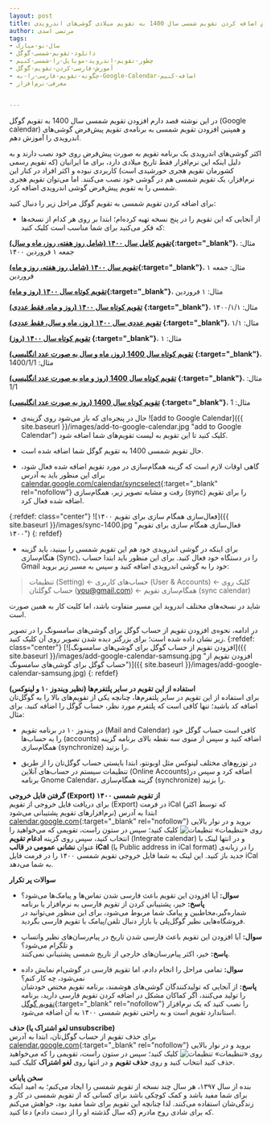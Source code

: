 ```yaml
---
layout: post
title: آموزش اضافه کردن تقویم شمسی سال 1400 به تقویم میلادی گوشی‌های اندرویدی
author: مرتضی اسدی
tags:
- سال-نو-مبارک
- دانلود-تقویم-شمسی-گوگل
- چطور-تقویم-اندروید-موبایل-را-شمسی-کنیم
- آموزش-فارسی-کردن-تقویم-گوگل
- چگونه-تقویم-فارسی-را-به-Google-Calendar-اضافه-کنیم
- معرفی-نرم‌افزار


---
```

در این نوشته قصد دارم افزودن تقویم شمسی سال 1400 به تقویم گوگل (Google calendar) و همپنین افزودن تقویم شمسی به برنامه‌ی تقویم پیش‌فرض گوشی‌های اندرویدی را آموزش دهم.


اکثر گوشی‌های اندرویدی یک برنامه تقویم به صورت پیش‌فرض روی خود نصب دارند  و به دلیل اینکه این نرم‌افزار فقط تاریخ میلادی دارد، برای ما ایرانیان (که تقویم رسمی کشورمان تقویم هجری خورشیدی است) کاربردی نبوده و اکثر افراد در کنار این نرم‌افزار،  یک تقویم شمسی هم در گوشی خود نصب می‌کنند. اما می‌توان تقویم هجری شمسی را به تقویم پیش‌فرض گوشی اندرویدی اضافه کرد.

برای اضافه کردن تقویم شمسی به تقویم گوگل مراحل زیر را دنبال کنید:
- از آنجایی که این تقویم را در پنج نسخه تهیه کرده‌ام؛ ابتدا بر روی هر کدام از نسخه‌ها که فکر می‌کنید برای شما مناسب است کلیک کنید:

**[تقویم کامل سال ۱۴۰۰ (شامل روز هفته، روز، ماه و سال)](https://calendar.google.com/calendar/embed?src=md50skv44fbqu866o09mq8pg8o%40group.calendar.google.com&ctz=Asia%2FTehran){:target="_blank"}**، مثال: جمعه ۱ فروردین ۱۴۰۰

**[تقویم سال ۱۴۰۰ (شامل روز هفته، روز و ماه)](https://calendar.google.com/calendar/embed?src=lcsm8abm492ko4dg338a4oc7l8%40group.calendar.google.com&ctz=Asia%2FTehran){:target="_blank"}**، مثال: جمعه ۱ فروردین

**[تقویم کوتاه سال ۱۴۰۰ (روز و ماه)](https://calendar.google.com/calendar/embed?src=rjj0quq417mintene553gm7338%40group.calendar.google.com&ctz=Asia%2FTehran){:target="_blank"}**، مثال: ۱ فروردین

**[تقویم کوتاه سال ۱۴۰۰ (روز و ماه، فقط عددی)](https://calendar.google.com/calendar/embed?src=g3altsvfsnftob4uulqg75umpg%40group.calendar.google.com&ctz=Asia%2FTehran) {:target="_blank"}**، مثال: ۱۴۰۰/۱/۱

**[تقویم عددی سال ۱۴۰۰ (روز، ماه و سال، فقط عددی)](https://calendar.google.com/calendar/embed?src=0atlvt1mqha6jsuvd8mnssq3bo%40group.calendar.google.com&ctz=Asia%2FTehran) {:target="_blank"}**، مثال: ۱/۱

**[تقویم کوتاه سال ۱۴۰۰ (روز)](https://calendar.google.com/calendar/embed?src=lc2p0hm1qk4v7mc0ku7sb44flk%40group.calendar.google.com&ctz=Asia%2FTehran) {:target="_blank"}**، مثال: ۱

**[تقویم کوتاه سال 1400 (روز، ماه و سال به صورت عدد انگلیسی)](https://calendar.google.com/calendar/embed?src=cphipb7ikes76rqqg6imef11bo%40group.calendar.google.com&ctz=Asia%2FTehran) {:target="_blank"}**، مثال: 1400/1/1

**[تقویم کوتاه سال 1400 (روز و ماه به صورت عدد انگلیسی)](https://calendar.google.com/calendar/embed?src=jqge4so15i6jiqthgdvnqfdkuk%40group.calendar.google.com&ctz=Asia%2FTehran) {:target="_blank"}**، مثال: 1/1

**[تقویم کوتاه سال 1400 (روز به صورت عدد انگلیسی)](https://calendar.google.com/calendar/embed?src=5emcgreq6evt9q2p6urom0kb6c%40group.calendar.google.com&ctz=Asia%2FTehran) {:target="_blank"}**، مثال: 1

- حال در پنجره‌ای که باز می‌شود روی گزینه‌ی ![add to Google Calendar]({{ site.baseurl }}/images/add-to-google-calendar.jpg "add to Google Calendar") کلیک کنید تا این تقویم به لیست تقویم‌های شما اضافه شود.‌

- حال تقویم شمسی 1400 به تقویم گوگل شما اضافه شده است.

- گاهی اوقات لازم است که گزینه همگام‌سازی در مورد تقویم اضافه شده فعال شود، برای این منظور باید به آدرس [calendar.google.com/calendar/syncselect](https://calendar.google.com/calendar/syncselect){:target="_blank" rel="nofollow"} رفت و مشابه تصویر زیر، همگام‌سازی (sync) را برای تقویم اضافه شده فعال کرد.

{:refdef: class="center"}
![فعال‌سازی همگام سازی برای تقویم ۱۴۰۰]({{ site.baseurl }}/images/sync-1400.jpg "فعال‌سازی همگام سازی برای تقویم ۱۴۰۰")
{: refdef}

- برای اینکه در گوشی اندرویدی خود هم این تقویم شمسی را ببینید، باید گزینه هنگام‌سازی (Sync)، را در دستگاه خود فعال کنید. برای این منظور باید ابتدا حساب Gmail خود را به گوشی اندرویدی اضافه کنید و سپس به مسیر زیر بروید:

> تنظیمات (Setting) ← حساب‌های کاربری (User & Accounts) ← کلیک روی حساب گوگلتان (you@gmail.com) ← همگام‌سازی تقویم (sync calendar)

شاید در نسخه‌های مختلف اندروید این مسیر متفاوت باشد، اما کلیت کار به همین صورت است.

در ادامه، نحوه‌ی افزودن تقویم از حساب گوگل برای گوشی‌های سامسونگ را در تصویر زیر نشان داده شده است؛ برای بزرگتر دیده شدن تصویر روی آن کلیک کنید. 
{:refdef: class="center"}
[![افزودن تقویم از حساب گوگل برای گوشی‌های سامسونگ]({{ site.baseurl }}/images/add-google-calendar-samsung.jpg "افزودن تقویم از حساب گوگل برای گوشی‌های سامسونگ")]({{ site.baseurl }}/images/add-google-calendar-samsung.jpg)
{: refdef}

**استفاده از این تقویم در سایر پلتفرم‌ها (نظیر ویندوز ۱۰ و لینوکس)**\
برای استفاده از این تقویم در سایر پلتفرم‌ها، چنانچه یکی از تقویم‌های بالا را به گوگل‌تان اضافه کد باشید؛ تنها کافی است که پلتفرم مورد نظر، حساب گوگل را اضافه کنید. برای مثال:
* در ویندوز ۱۰ در برنامه تقویم (Mail and Calendar) کافی است حساب گوگل خود را به حساب‌ها (accounts) اضافه کنید و سپس از منوی سه نقطه بالای برنامه گزینه همگام‌سازی (synchronize) را بزنید.

* در توزیع‌های مختلف لینوکس مثل اوبونتو، ابتدا بایستی حساب گوگل‌تان را از طریق تنظیمات سیستم در حساب‌های آنلاین (Online Accounts)اضافه کرد و سپس در برنامه Gnome Calendar، گزینه همگام‌سازی (synchronize) را بزنید.

**گرفتن فایل خروجی (Export) از تقویم شمسی ۱۴۰۰**\
برای دریافت فایل خروجی از تقویم (Export) در فرمت iCal (که توسط اکثر نرم‌افزارهای تقویم پشتیبانی می‌شود)  ابتدا به آدرس [calendar.google.com](https://calendar.google.com){:target="_blank" rel="nofollow"} بروید و در نوار بالایی روی  «تنظیمات»  ![تنظیمات](https://lh3.googleusercontent.com/PzFeiQQaPASuntRuvWiXoqZjQqUj0s0q0w_jI4Nx9vL6x7rGmmS9f-xQr1Kj9S91WMlm=w36-h36 "تنظیمات") کلیک کنید؛ سپس در ستون راست، تقویمی که می‌خواهید را انتخاب کنید، سپس روی گزینه **ادغام تقویم** (Integrate calendar) و در انتها لینک با عنوان  **نشانی عمومی در قالب iCal** (یا Public address in iCal format) را در زبانه‌ی جدید باز کنید. این لینک به شما فایل خروجی تقویم شمسی ۱۴۰۰ را در فرمت فایل iCal به شما می‌دهد.

**سوالات پر تکرار**
- **سوال:** آیا افزودن این تقویم باعث فارسی شدن تماس‌ها و پیامک‌ها می‌شود؟\
 **پاسخ:** خیر، پشتیبانی کردن از تقویم فارسی به نرم‌افزار یا برنامه شماره‌گیر،‌مخاطبین و پیامک شما مربوط می‌شود، برای این منظور می‌توانید در فروشگاه‌هایی نظیر گوگل‌پلی یا بازار دنبال تلفن/پیامک با تقویم فارسی بگردید.

- **سوال:** آیا افزودن این تقویم باعث فارسی شدن تاریخ در پیام‌رسان‌های نظیر واتساپ و تلگرام می‌شود؟\
**پاسخ:** خیر، اکثر پیام‌رسان‌های خارجی از تاریخ شمسی پشتیبانی نمی‌کنند.

- **سوال:** تمامی مراحل را انجام دادم، اما تقویم فارسی در گوشی‌ام نمایش داده نمی‌شود، چه کار کنم؟ \
**پاسخ:** از آنجایی که تولیدکنندگان گوشی‌های هوشمند، برنامه تقویم مختص خودشان را تولید می‌کنند، اگر کماکان مشکل در اضافه کردن تقویم فارسی دارید، برنامه [تقویم گوگل](https://play.google.com/store/apps/details?id=com.google.android.calendar){:target="_blank" rel="nofollow"} را نصب کنید که یک نرم‌افزار استاندارد تقویم است و به راحتی تقویم شمسی ۱۴۰۰ به آن اضافه می‌شود.

**حذف (لغو اشتراک یا unsubscribe)**\
برای حذف تقویم از حساب گوگل‌تان، ابتدا به آدرس [calendar.google.com](https://calendar.google.com){:target="_blank" rel="nofollow"} بروید و در نوار بالایی روی  «تنظیمات»  ![تنظیمات](https://lh3.googleusercontent.com/PzFeiQQaPASuntRuvWiXoqZjQqUj0s0q0w_jI4Nx9vL6x7rGmmS9f-xQr1Kj9S91WMlm=w36-h36 "تنظیمات") کلیک کنید؛ سپس در ستون راست، تقویمی را که می‌خواهید حذف کنید انتخاب کنید و روی **حذف تقویم**  و در انتها روی **لغو اشتراک** کلیک کنید.

**سخن پایانی**\
بنده از سال ۱۳۹۷، هر سال چند نسخه از تقویم شمسی را ایجاد می‌کنم؛ به امید اینکه برای شما مفید باشد و کمک کوچکی باشد برای کسانی که از تقویم شمسی در کار و زندگی‌شان استفاده می‌کنند. لذا چنانچه این تقویم برای شما مفید بود، خواهش می‌کنم که برای شادی روح مادرم (که سال گذشته او را از دست دادم) دعا کنید.
